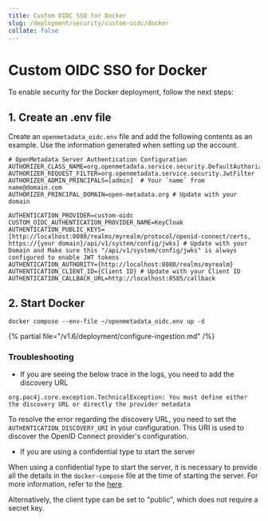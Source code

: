 ```yaml
---
title: Custom OIDC SSO for Docker
slug: /deployment/security/custom-oidc/docker
collate: false
---
```


# Custom OIDC SSO for Docker

To enable security for the Docker deployment, follow the next steps:

## 1. Create an .env file

Create an `openmetadata_oidc.env` file and add the following contents as an example. Use the information
generated when setting up the account.

```shell
# OpenMetadata Server Authentication Configuration
AUTHORIZER_CLASS_NAME=org.openmetadata.service.security.DefaultAuthorizer
AUTHORIZER_REQUEST_FILTER=org.openmetadata.service.security.JwtFilter
AUTHORIZER_ADMIN_PRINCIPALS=[admin]  # Your `name` from name@domain.com
AUTHORIZER_PRINCIPAL_DOMAIN=open-metadata.org # Update with your domain

AUTHENTICATION_PROVIDER=custom-oidc
CUSTOM_OIDC_AUTHENTICATION_PROVIDER_NAME=KeyCloak
AUTHENTICATION_PUBLIC_KEYS=[http://localhost:8080/realms/myrealm/protocol/openid-connect/certs, https://{your domain}/api/v1/system/config/jwks] # Update with your Domain and Make sure this "/api/v1/system/config/jwks" is always configured to enable JWT tokens
AUTHENTICATION_AUTHORITY={http://localhost:8080/realms/myrealm}
AUTHENTICATION_CLIENT_ID={Client ID} # Update with your Client ID
AUTHENTICATION_CALLBACK_URL=http://localhost:8585/callback
```

## 2. Start Docker

```commandline
docker compose --env-file ~/openmetadata_oidc.env up -d
```

{% partial file="/v1.6/deployment/configure-ingestion.md" /%}

### Troubleshooting

* If you are seeing the below trace in the logs, you need to add the discovery URL

```
org.pac4j.core.exception.TechnicalException: You must define either the discovery URL or directly the provider metadata
```

To resolve the error regarding the discovery URL, you need to set the `AUTHENTICATION_DISCOVERY_URI` in your configuration. This URI is used to discover the OpenID Connect provider's configuration.

* If you are using a confidential type to start the server

When using a confidential type to start the server, it is necessary to provide all the details in the `docker-compose` file at the time of starting the server. For more information, refer to the [here](https://github.com/open-metadata/OpenMetadata/blob/main/conf/openmetadata.yaml#L179C3-L190C59).

Alternatively, the client type can be set to "public", which does not require a secret key.
